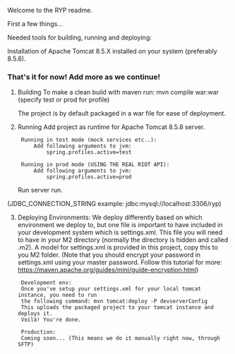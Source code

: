 Welcome to the RYP readme.

First a few things... 

Needed tools for building, running and deploying:

Installation of Apache Tomcat 8.5.X installed on your system (preferably 8.5.8).

### That's it for now! Add more as we continue! ### 


1. Building
	To make a clean build with maven run: 
		mvn compile war:war
		(specify test or prod for profile)
		
	The project is by default packaged in a war file for ease of deployment.
	
2. Running
	Add project as runtime for Apache Tomcat 8.5.8 server. 
		
		Running in test mode (mock services etc..):
			Add following arguments to jvm: 
				spring.profiles.active=test
				
		Running in prod mode (USING THE REAL RIOT API):
			Add following arguments to jvm: 
				spring.profiles.active=prod
	
	Run server run.
	

(JDBC_CONNECTION_STRING example: jdbc:mysql://localhost:3306/ryp)

3. Deploying
	Environments:
	We deploy differently based on which environment we deploy to, but one file is 
	important to have included in your development system which is settings.xml. This
	file you will need to have in your M2 directory (normally the directory is hidden 
	and called .m2). 
	A model for settings.xml is provided in this project, copy this to you M2 folder.
	(Note that you should encrypt your password in settings.xml using your master password.
	Follow this tutorial for more: https://maven.apache.org/guides/mini/guide-encryption.html)
	
		Development env:
		Once you've setup your settings.xml for your local tomcat instance, you need to run
		the following command: mvn tomcat:deploy -P devserverConfig
		This uploads the packaged project to your tomcat instance and deploys it. 
		Voilá! You're done.
		
		Production:
		Coming soon... (This means we do it manually right now, through SFTP)
	